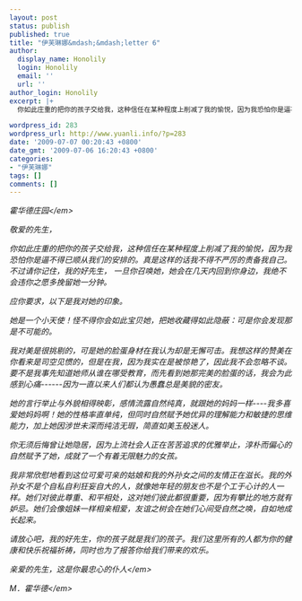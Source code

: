 ```yaml
---
layout: post
status: publish
published: true
title: "伊芙琳娜&mdash;&mdash;letter 6"
author:
  display_name: Honolily
  login: Honolily
  email: ''
  url: ''
author_login: Honolily
excerpt: |+
  你如此庄重的把你的孩子交给我，这种信任在某种程度上削减了我的愉悦，因为我恐怕你是逼不得已顺从我们的安排的。真是这样的话我不得不严厉的责备我自己。不过请你记住，我的好先生， 一旦你召唤她，她会在几天内回到你身边，我绝不会违你之愿多挽留她一分钟。

wordpress_id: 283
wordpress_url: http://www.yuanli.info/?p=283
date: '2009-07-07 00:20:43 +0800'
date_gmt: '2009-07-06 16:20:43 +0800'
categories:
- "伊芙琳娜"
tags: []
comments: []
---
```

<p><em> 霍华德庄园<&#47;em></p>
<p>敬爱的先生，</p>
<p>你如此庄重的把你的孩子交给我，这种信任在某种程度上削减了我的愉悦，因为我恐怕你是逼不得已顺从我们的安排的。真是这样的话我不得不严厉的责备我自己。不过请你记住，我的好先生， 一旦你召唤她，她会在几天内回到你身边，我绝不会违你之愿多挽留她一分钟。</p>
<p>应你要求，以下是我对她的印象。<a id="more"></a><a id="more-283"></a></p>
<p>她是一个小天使！怪不得你会如此宝贝她，把她收藏得如此隐蔽：可是你会发现那是不可能的。</p>
<p>我对美是很挑剔的，可是她的脸蛋身材在我认为却是无懈可击。我想这样的赞美在你看来是司空见惯的，但是在我，因为我实在是被惊艳了，因此我不会忽略不谈。要不是我事先知道她师从谁在哪受教育，而先看到她那完美的脸蛋的话，我会为此感到心痛------因为一直以来人们都认为愚蠢总是美貌的密友。</p>
<p>她的言行举止与外貌相得映彰，感情流露自然纯真，就跟她的妈妈一样----我多喜爱她妈妈啊！她的性格率直单纯，但同时自然赋予她优异的理解能力和敏捷的思维能力，加上她因涉世未深而纯洁无瑕，简直如美玉般迷人。</p>
<p>你无须后悔曾让她隐居，因为上流社会人正在苦苦追求的优雅举止，淳朴而偏心的自然赋予了她，成就了一个有着无限魅力的女孩。</p>
<p>我非常欣慰地看到这位可爱可亲的姑娘和我的外孙女之间的友情正在滋长。我的外孙女不是个自私自利狂妄自大的人，就像她年轻的朋友也不是个工于心计的人一样。她们对彼此尊重、和平相处，这对她们彼此都很重要，因为有攀比的地方就有妒忌。她们会像姐妹一样相亲相爱，友谊之树会在她们心间受自然之唤，自如地成长起来。</p>
<p>请放心吧，我的好先生，你的孩子就是我们的孩子。我们这里所有的人都为你的健康和快乐祝福祈祷，同时也为了报答你给我们带来的欢乐。</p>
<p><em>亲爱的先生，这是你最忠心的仆人<&#47;em></p>
<p><em> M．霍华德<&#47;em></p>
